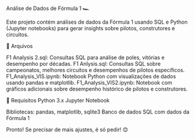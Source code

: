 Análise de Dados de Fórmula 1 🏎️

Este projeto contém análises de dados da Fórmula 1 usando SQL e Python (Jupyter notebooks) para gerar insights sobre pilotos, construtores e circuitos.

📂 Arquivos

F1 Analysis 2.sql: Consultas SQL para análise de poles, vitórias e desempenho por décadas.
F1 Anlysis.sql: Consultas SQL sobre campeonatos, melhores circuitos e desempenhos de pilotos específicos.
F1_Analysis_VIS.ipynb: Notebook Python com visualizações de dados usando pandas e matplotlib.
F1_Analysis_VIS2.ipynb: Notebook com gráficos adicionais sobre desempenho histórico de pilotos e construtores.

🔧 Requisitos
Python 3.x
Jupyter Notebook

Bibliotecas: pandas, matplotlib, sqlite3
Banco de dados SQL com dados da Fórmula 1

Pronto! Se precisar de mais ajustes, é só pedir! 😊

